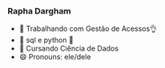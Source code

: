 ### Rapha Dargham

- 🔭 Trabalhando com Gestão de Acessos👌
- 🌱 sql e python 🫡
- 🚀 Cursando Ciência de Dados
- 😄 Pronouns: ele/dele

